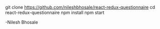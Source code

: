git clone https://github.com/nileshbhosale/react-redux-questionnaire
cd react-redux-questionnaire
npm install
npm start

-Nilesh Bhosale